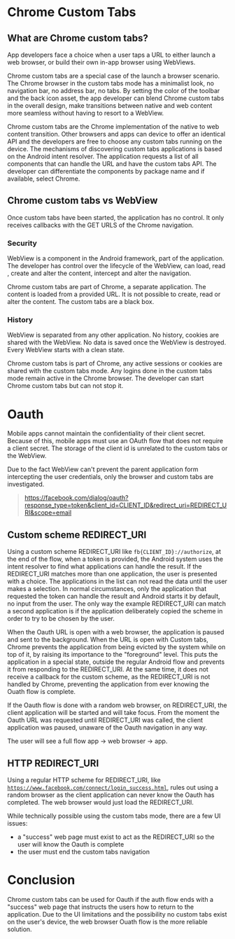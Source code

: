# Chrome Custom Tabs

## What are Chrome custom tabs?

App developers face a choice when a user taps a URL to either launch a web browser, or build their own in-app browser using WebViews.

Chrome custom tabs are a special case of the launch a browser scenario. The Chrome browser in the custom tabs mode has a minimalist look, no navigation bar, no address bar, no tabs. By setting the color of the toolbar and the back icon asset, the app developer can blend Chrome custom tabs in the overall design, make transitions between native and web content more seamless without having to resort to a WebView.

Chrome custom tabs are the Chrome implementation of the native to web content transition. Other browsers and apps can device to offer an identical API and the developers are free to choose any custom tabs running on the device. The mechanisms of discovering custom tabs applications is based on the Android intent resolver. The application requests a list of all components that can handle the URL and have the custom tabs API. The developer can differentiate the components by package name and if available, select Chrome.

## Chrome custom tabs vs WebView

Once custom tabs have been started, the application has no control. It only receives callbacks with the GET URLS of the Chrome navigation.

### Security
WebView is a component in the Android framework, part of the application. The developer has control over the lifecycle of the WebView, can load, read , create and alter the content, intercept and alter the navigation.

Chrome custom tabs are part of Chrome, a separate application. The content is loaded from a provided URL. It is not possible to create, read or alter the content. The custom tabs are a black box.

### History
WebView is separated from any other application. No history, cookies are shared with the WebView. No data is saved once the WebView is destroyed. Every WebView starts with a clean state.

Chrome custom tabs is part of Chrome, any active sessions or cookies are shared with the custom tabs mode. Any logins done in the custom tabs mode remain active in the Chrome browser. The developer can start Chrome custom tabs but can not stop it.

# Oauth

Mobile apps cannot maintain the confidentiality of their client secret. Because of this, mobile apps must use an OAuth flow that does not require a client secret. The storage of the client id is unrelated to the custom tabs or the WebView.

Due to the fact WebView can't prevent the parent application form intercepting the user credentials, only the browser and custom tabs are investigated.

>https://facebook.com/dialog/oauth?response_type=token&client_id=CLIENT_ID&redirect_uri=REDIRECT_URI&scope=email

## Custom scheme REDIRECT_URI

Using a custom scheme REDIRECT_URI like <code>fb{CLIENT_ID}://authorize</code>, at the end of the flow, when a token is provided, the Android system uses the intent resolver to find what applications can handle the result. If the REDIRECT_URI matches more than one application, the user is presented with a choice. The applications in the list can not read the data until the user makes a selection. In normal circumstances, only the application  that requested the token can handle the result and Android starts it by default, no input from the user. The only way the example REDIRECT_URI can match a second application is if the application deliberately copied the scheme in order to try to be chosen by the user.

When the Oauth URL is open with a web browser, the application is paused and sent to the background. When the URL is open with Custom tabs, Chrome prevents the application from being evicted by the system while on top of it, by raising its importance to the "foreground" level. This puts the application in a special state, outside the regular Android flow and prevents it from responding to the REDIRECT_URI. At the same time, it does not receive a callback for the custom scheme, as the REDIRECT_URI is not handled by Chrome, preventing the application from ever knowing the Ouath flow is complete.

If the Oauth flow is done with a random web browser, on REDIRECT_URI, the client application will be started and will take focus. From the moment the Oauth URL was requested until REDIRECT_URI was called, the client application was paused, unaware of the Oauth navigation in any way.

The user will see a full flow app -> web browser -> app.

## HTTP REDIRECT_URI

Using a regular HTTP scheme for REDIRECT_URI, like <code>https://www.facebook.com/connect/login_success.html</code>, rules out using a random browser as the client application can never know the Oauth has completed. The web browser would just load the REDIRECT_URI.

While technically possible using the custom tabs mode, there are a few UI issues:

- a "success" web page must exist to act as the REDIRECT_URI so the user will know the Oauth is complete
- the user must end the custom tabs navigation

# Conclusion

Chrome custom tabs can be used for Oauth if the auth flow ends with a "success" web page that instructs the users how to return to the application.
Due to the UI limitations and the possibility no custom tabs exist on the user's device, the web browser Ouath flow is the more reliable solution.